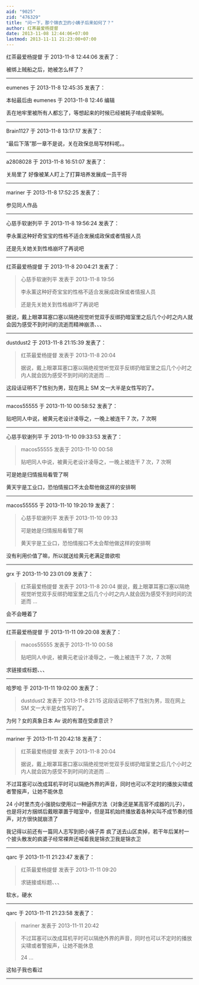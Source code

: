 ```yaml
---
aid: "9025"
zid: "476329"
title: "问一下，那个锦衣卫的小姨子后来如何了？"
author: 红茶最爱杨提督
date: 2013-11-08 12:44:06+07:00
lastmod: 2013-11-11 21:23:00+07:00
---
```


红茶最爱杨提督 于 2013-11-8 12:44:06 发表了：

被绑上贼船之后，她被怎么样了？

---

eumenes 于 2013-11-8 12:45:35 发表了：

本帖最后由 eumenes 于 2013-11-8 12:46 编辑

丢在地牢里被所有人都忘了，等想起来的时候已经被耗子啃成骨架咧。

---

Brain1127 于 2013-11-8 13:17:17 发表了：

“最后下落”那一章不是说，关在政保总局写材料呢。。

---

a2808028 于 2013-11-8 16:51:07 发表了：

关局里了 好像被某人盯上了打算培养发展成一员干将

---

mariner 于 2013-11-8 17:52:25 发表了：

参见同人作品

---

心慈手软谢列平 于 2013-11-8 19:56:24 发表了：

李永薰这种好奇宝宝的性格不适合发展成政保或者情报人员

还是先关她关到性格崩坏了再说吧

---

红茶最爱杨提督 于 2013-11-8 20:04:21 发表了：

> 心慈手软谢列平 发表于 2013-11-8 19:56
>
> 李永薰这种好奇宝宝的性格不适合发展成政保或者情报人员
>
> 还是先关她关到性格崩坏了再说吧

据说，戴上眼罩耳塞口塞以隔绝视觉听觉双手反绑扔暗室里之后几个小时之内人就会因为感受不到时间的流逝而精神崩溃、、、

---

dustdust2 于 2013-11-8 21:15:39 发表了：

> 红茶最爱杨提督 发表于 2013-11-8 20:04
>
> 据说，戴上眼罩耳塞口塞以隔绝视觉听觉双手反绑扔暗室里之后几个小时之内人就会因为感受不到时间的流逝而 ...

这段话证明不了性别为男，现在网上 SM 文一大半是女性写的了。

---

macos55555 于 2013-11-10 00:58:52 发表了：

贴吧同人中说，被黄元老设计凌辱之，一晚上被连干 7 次，7 次啊

---

心慈手软谢列平 于 2013-11-10 09:33:53 发表了：

> macos55555 发表于 2013-11-10 00:58
>
> 贴吧同人中说，被黄元老设计凌辱之，一晚上被连干 7 次，7 次啊

可是她是归情报局看管了啊

黄天宇是工业口，恐怕情报口不太会帮他做这样的安排啊

---

macos55555 于 2013-11-10 19:20:19 发表了：

> 心慈手软谢列平 发表于 2013-11-10 09:33
>
> 可是她是归情报局看管了啊
>
> 黄天宇是工业口，恐怕情报口不太会帮他做这样的安排啊

没有利用价值了嘛，所以就送给黄元老满足兽欲啦

---

grx 于 2013-11-10 23:01:09 发表了：

> 红茶最爱杨提督 发表于 2013-11-8 20:04 据说，戴上眼罩耳塞口塞以隔绝视觉听觉双手反绑扔暗室里之后几个小时之内人就会因为感受不到时间的流逝而 ...

会不会睡着了

---

红茶最爱杨提督 于 2013-11-11 09:20:08 发表了：

> macos55555 发表于 2013-11-10 00:58
>
> 贴吧同人中说，被黄元老设计凌辱之，一晚上被连干 7 次，7 次啊

求链接或标题、、、

---

哈罗哈 于 2013-11-11 19:02:00 发表了：

> dustdust2 发表于 2013-11-8 21:15 这段话证明不了性别为男，现在网上 SM 文一大半是女性写的了。

为何？女的真象日本 Av 说的有潜在受虐意识？

---

mariner 于 2013-11-11 20:42:18 发表了：

> 红茶最爱杨提督 发表于 2013-11-8 20:04
>
> 据说，戴上眼罩耳塞口塞以隔绝视觉听觉双手反绑扔暗室里之后几个小时之内人就会因为感受不到时间的流逝而 ...

不过耳塞可以改成耳机平时可以隔绝外界的声音，同时也可以不定时的播放尖啸或者警报声，让她不能休息

24 小时里杰克小强貌似使用过一种逼供方法（对象还是某高官不成器的儿子），也是将对方捆绑后戴眼罩置于暗室中，但是耳机始终播放着各种尖叫不成节奏的怪声，对方很快就崩溃了

我记得以前还有一篇同人志写到把小姨子弄 疯了送去山区卖掉，若干年后某村一个披头散发的疯婆子经常裸奔还喊着我是锦衣卫我是锦衣卫

---

qarc 于 2013-11-11 21:23:47 发表了：

> 红茶最爱杨提督 发表于 2013-11-11 09:20
>
> 求链接或标题、、、

软水，硬水

---

qarc 于 2013-11-11 21:23:58 发表了：

> mariner 发表于 2013-11-11 20:42
>
> 不过耳塞可以改成耳机平时可以隔绝外界的声音，同时也可以不定时的播放尖啸或者警报声，让她不能休息
>
> 24 ...

这帖子我也看过

---
